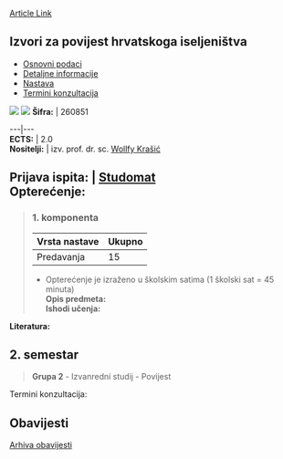 [Article Link](https://www.fhs.hr/predmet/izphi)

## Izvori za povijest hrvatskoga iseljeništva
  * [Osnovni podaci](https://www.fhs.hr/predmet/izphi#v1id-904826_909746_1_0 "Osnovni podaci")
  * [Detaljne informacije](https://www.fhs.hr/predmet/izphi#v1id-904826_909746_1_1 "Detaljne informacije")
  * [Nastava](https://www.fhs.hr/predmet/izphi#v1id-904826_909746_1_2 "Nastava")
  * [Termini konzultacija](https://www.fhs.hr/predmet/izphi#v1id-904826_909746_1_3 "Termini konzultacija")


[![](https://www.fhs.hr/img/flags/gif/hr.gif)](https://www.fhs.hr/predmet/izphi) [![](https://www.fhs.hr/img/flags/gif/gb.gif)](https://www.fhs.hr/en/course/sfthoce)
**Šifra:** |  260851  
  
---|---  
**ECTS:** |  2.0   
**Nositelji:** |  izv. prof. dr. sc. [Wollfy Krašić](https://www.fhs.hr/djelatnik/wollfy.krasic)   
  
**Prijava ispita:** |  [Studomat](http://www.isvu.hr/studomat)  
**Opterećenje:**  
---  
> ### 1. komponenta
> | Vrsta nastave | Ukupno  
> ---|---  
> Predavanja | 15  
> * Opterećenje je izraženo u školskim satima (1 školski sat = 45 minuta)   
**Opis predmeta:**  
> **Ishodi učenja:**  

  
**Literatura:**  

  
**2. semestar**  
---  
> **Grupa 2** - Izvanredni studij - Povijest  
>   
Termini konzultacija: 


## Obavijesti
[Arhiva obavijesti](https://www.fhs.hr/predmet/izphi?@=21lzw#news_123306 "Arhiva obavijesti")

